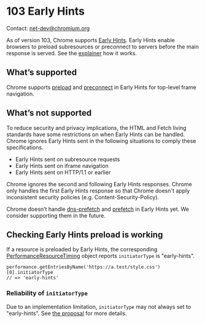 # 103 Early Hints

Contact: net-dev@chromium.org

As of version 103, Chrome supports
[Early Hints](https://datatracker.ietf.org/doc/html/rfc8297).
Early Hints enable browsers to preload subresources or preconnect to servers
before the main response is served. See the
[explainer](https://github.com/bashi/early-hints-explainer/blob/main/explainer.md)
how it works.

## What’s supported

Chrome supports [preload](https://w3c.github.io/preload/) and
[preconnect](https://w3c.github.io/resource-hints/#dfn-preconnect) in
Early Hints for top-level frame navigation.

## What’s not supported

To reduce security and privacy implications, the HTML and Fetch living standards
have some restrictions on when Early Hints can be handled. Chrome ignores Early
Hints sent in the following situations to comply these specifications.

* Early Hints sent on subresource requests
* Early Hints sent on iframe navigation
* Early Hints sent on HTTP/1.1 or earlier

Chrome ignores the second and following Early Hints responses. Chrome only
handles the first Early Hints response so that Chrome doesn't apply inconsistent
security policies (e.g. Content-Security-Policy).

Chrome doesn’t handle
[dns-prefetch](https://w3c.github.io/resource-hints/#dfn-dns-prefetch) and
[prefetch](https://w3c.github.io/resource-hints/#dfn-prefetch) in Early Hints
yet. We consider supporting them in the future.

## Checking Early Hints preload is working

If a resource is preloaded by Early Hints, the corresponding
[PerformanceResourceTiming](https://w3c.github.io/resource-timing/#sec-performanceresourcetiming)
object reports `initiatorType` is "early-hints".
```
performance.getEntriesByName('https://a.test/style.css')[0].initiatorType
// => 'early-hints'
```

### Reliability of `initiatorType`

Due to an implementation limitation, `initiatorType` may not always set to
"early-hints". See
[the proposal](https://docs.google.com/document/d/1V7xX2cRNxcsuIrtZk4srdZuqXynnYlPG9fFDnELXC_Y/edit?usp=sharing)
for more details.
